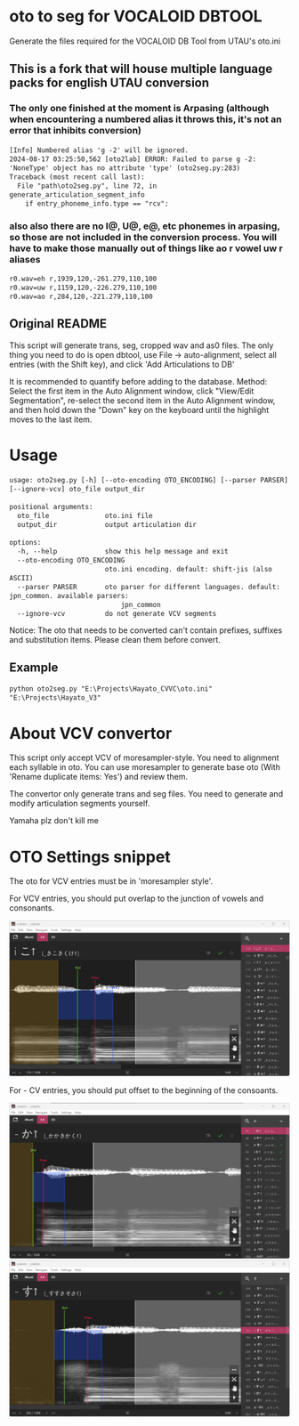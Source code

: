 # oto to seg for VOCALOID DBTOOL
Generate the files required for the VOCALOID DB Tool from UTAU's oto.ini

## This is a fork that will house multiple language packs for english UTAU conversion
### The only one finished at the moment is Arpasing (although when encountering a numbered alias it throws this, it's not an error that inhibits conversion)


```
[Info] Numbered alias 'g -2' will be ignored.
2024-08-17 03:25:50,562 [oto2lab] ERROR: Failed to parse g -2: 'NoneType' object has no attribute 'type' (oto2seg.py:283)
Traceback (most recent call last):
  File "path\oto2seg.py", line 72, in generate_articulation_segment_info
    if entry_phoneme_info.type == "rcv":
```

### also also there are no I@, U@, e@, etc phonemes in arpasing, so those are not included in the conversion process. You will have to make those manually out of things like ao r vowel uw r aliases

```
r0.wav=eh r,1939,120,-261.279,110,100
r0.wav=uw r,1159,120,-226.279,110,100
r0.wav=ao r,284,120,-221.279,110,100

```

## Original README

This script will generate trans, seg, cropped wav and as0 files. The only thing you need to do is open dbtool, use File -> auto-alignment, select all entries (with the Shift key), and click 'Add Articulations to DB'

It is recommended to quantify before adding to the database. Method: Select the first item in the Auto Alignment window, click "View/Edit Segmentation", re-select the second item in the Auto Alignment window, and then hold down the "Down" key on the keyboard until the highlight moves to the last item.

# Usage
```
usage: oto2seg.py [-h] [--oto-encoding OTO_ENCODING] [--parser PARSER] [--ignore-vcv] oto_file output_dir

positional arguments:
  oto_file              oto.ini file
  output_dir            output articulation dir

options:
  -h, --help            show this help message and exit
  --oto-encoding OTO_ENCODING
                        oto.ini encoding. default: shift-jis (also ASCII)
  --parser PARSER       oto parser for different languages. default: jpn_common. available parsers:
                            jpn_common
  --ignore-vcv          do not generate VCV segments
```

Notice: The oto that needs to be converted can't contain prefixes, suffixes and substitution items. Please clean them before convert.

## Example
```
python oto2seg.py "E:\Projects\Hayato_CVVC\oto.ini" "E:\Projects\Hayato_V3"
```

# About VCV convertor
This script only accept VCV of moresampler-style. You need to alignment each syllable in oto. You can use moresampler to generate base oto (With 'Rename duplicate items: Yes') and review them.

The convertor only generate trans and seg files. You need to generate and modify articulation segments yourself.

Yamaha plz don't kill me

# OTO Settings snippet
The oto for VCV entries must be in 'moresampler style'.

For VCV entries, you should put overlap to the junction of vowels and consonants.

![](./docs/images/screenshot_oto_for_VCV.png)

For - CV entries, you should put offset to the beginning of the consoants.

![](./docs/images/screenshot_oto_for_RCV_1.png)
![](./docs/images/screenshot_oto_for_RCV_2.png)
